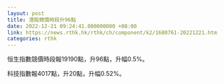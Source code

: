 ```yaml
---
layout: post
title: 港股競價時段升96點
date: 2022-12-21 09:24:41.000000000 +08:00
link: https://news.rthk.hk/rthk/ch/component/k2/1680761-20221221.htm
categories: rthk
---
```


恒生指數競價時段報19190點，升96點，升幅0.5%。

科技指數報4017點，升20點，升幅0.52%。
